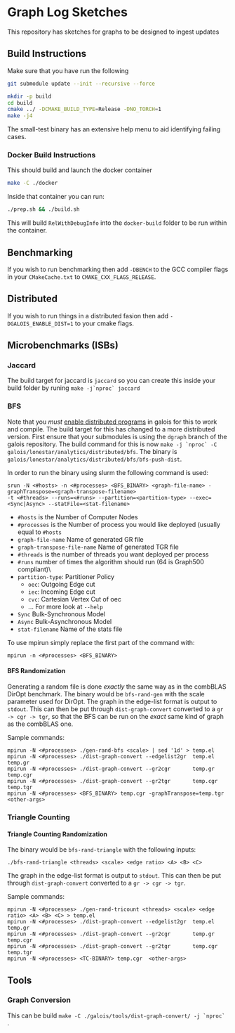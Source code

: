 # Graph Log Sketches
This repository has sketches for graphs to be designed to ingest updates

## Build Instructions
Make sure that you have run the following
```bash
git submodule update --init --recursive --force
```

```bash
mkdir -p build
cd build
cmake ../ -DCMAKE_BUILD_TYPE=Release -DNO_TORCH=1
make -j4
```
The small-test binary has an extensive help menu to aid identifying failing cases.

### Docker Build Instructions
This should build and launch the docker container
```bash
make -C ./docker
```
Inside that container you can run:
```bash
./prep.sh && ./build.sh
```
This will build `RelWithDebugInfo` into the `docker-build` folder to be run within the container.

## Benchmarking
If you wish to run benchmarking then add `-DBENCH` to the GCC compiler flags in your `CMakeCache.txt` to
`CMAKE_CXX_FLAGS_RELEASE`.

## Distributed
If you wish to run things in a distributed fasion then add `-DGALOIS_ENABLE_DIST=1` to your cmake flags.

## Microbenchmarks (ISBs)
### Jaccard
The build target for jaccard is `jaccard` so you can create this inside your build folder by runing ``make -j`nproc` jaccard``
### BFS
Note that you *must* [enable distributed programs](#Distributed) in galois for this to work and compile.
The build target for this has changed to a more distributed version.
First ensure that your submodules is using the `dgraph` branch of the galois repository.
The build command for this is now ``make -j `nproc` -C galois/lonestar/analytics/distributed/bfs``.
The binary is `galois/lonestar/analytics/distributed/bfs/bfs-push-dist`.

In order to run the binary using slurm the following command is used:
```
srun -N <#hosts> -n <#processes> <BFS_BINARY> <graph-file-name> -graphTranspose=<graph-transpose-filename>
-t <#threads> --runs=<#runs> --partition=<partition-type> --exec=<Sync|Async> --statFile=<stat-filename>
```

- `#hosts` is the Number of Computer Nodes
- `#processes` is the Number of process you would like deployed (usually equal to `#hosts`
- `graph-file-name` Name of generated GR file
- `graph-transpose-file-name` Name of generated TGR file
- `#threads` is the number of threads you want deployed per process
- `#runs` number of times the algorithm should run (64 is Graph500 compliant)\
- `partition-type`: Partitioner Policy
  - `oec`: Outgoing Edge cut
  - `iec`: Incoming Edge cut
  - `cvc`: Cartesian Vertex Cut of oec
  - ... For more look at `--help`
- `Sync` Bulk-Synchronous Model
- `Async` Bulk-Asynchronous Model
- `stat-filename` Name of the stats file

To use mpirun simply replace the first part of the command with:
```
mpirun -n <#processes> <BFS_BINARY>
```

#### BFS Randomization
Generating a random file is done *exactly* the same way as in the combBLAS DirOpt benchmark.
The binary would be `bfs-rand-gen` with the scale parameter used for DirOpt.
The graph in the edge-list format is output to `stdout`.
This can then be put through `dist-graph-convert` converted to a `gr -> cgr -> tgr`, so that the BFS can be run on the *exact* same kind of graph as the
combBLAS one.

Sample commands:
```
mpirun -N <#processes> ./gen-rand-bfs <scale> | sed '1d' > temp.el
mpirun -N <#processes> ./dist-graph-convert --edgelist2gr  temp.el  temp.gr
mpirun -N <#processes> ./dist-graph-convert --gr2cgr       temp.gr  temp.cgr
mpirun -N <#processes> ./dist-graph-convert --gr2tgr       temp.cgr temp.tgr
mpirun -N <#processes> <BFS_BINARY> temp.cgr -graphTranspose=temp.tgr <other-args>
```

### Triangle Counting

#### Triangle Counting Randomization
The binary would be `bfs-rand-triangle` with the following inputs:
```
./bfs-rand-triangle <threads> <scale> <edge ratio> <A> <B> <C>
```

The graph in the edge-list format is output to `stdout`.
This can then be put through `dist-graph-convert` converted to a `gr -> cgr -> tgr`.

Sample commands:
```
mpirun -N <#processes> ./gen-rand-tricount <threads> <scale> <edge ratio> <A> <B> <C> > temp.el
mpirun -N <#processes> ./dist-graph-convert --edgelist2gr  temp.el  temp.gr
mpirun -N <#processes> ./dist-graph-convert --gr2cgr       temp.gr  temp.cgr
mpirun -N <#processes> ./dist-graph-convert --gr2tgr       temp.cgr temp.tgr
mpirun -N <#processes> <TC-BINARY> temp.cgr  <other-args>
```

## Tools
### Graph Conversion
This can be build ``make -C ./galois/tools/dist-graph-convert/ -j `nproc` ``.

